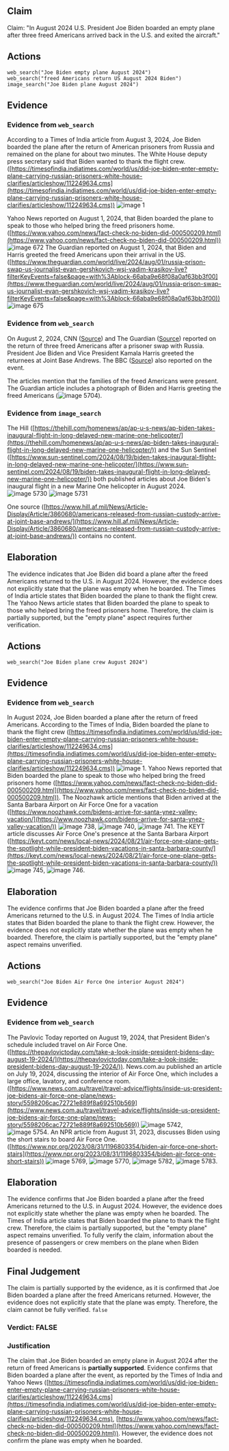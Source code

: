 ## Claim
Claim: "In August 2024 U.S. President Joe Biden boarded an empty plane after three freed Americans arrived back in the U.S. and exited the aircraft."

## Actions
```
web_search("Joe Biden empty plane August 2024")
web_search("freed Americans return US August 2024 Biden")
image_search("Joe Biden plane August 2024")
```

## Evidence
### Evidence from `web_search`
According to a Times of India article from August 3, 2024, Joe Biden boarded the plane after the return of American prisoners from Russia and remained on the plane for about two minutes. The White House deputy press secretary said that Biden wanted to thank the flight crew. ([https://timesofindia.indiatimes.com/world/us/did-joe-biden-enter-empty-plane-carrying-russian-prisoners-white-house-clarifies/articleshow/112249634.cms](https://timesofindia.indiatimes.com/world/us/did-joe-biden-enter-empty-plane-carrying-russian-prisoners-white-house-clarifies/articleshow/112249634.cms)) ![image 1](media/0.jpg)

Yahoo News reported on August 1, 2024, that Biden boarded the plane to speak to those who helped bring the freed prisoners home. ([https://www.yahoo.com/news/fact-check-no-biden-did-000500209.html](https://www.yahoo.com/news/fact-check-no-biden-did-000500209.html)) ![image 672](media/2025-08-06_17-55-1754502948-015026.jpg) The Guardian reported on August 1, 2024, that Biden and Harris greeted the freed Americans upon their arrival in the US. ([https://www.theguardian.com/world/live/2024/aug/01/russia-prison-swap-us-journalist-evan-gershkovich-wsj-vadim-krasikov-live?filterKeyEvents=false&page=with%3Ablock-66aba9e68f08a0af63bb3f00](https://www.theguardian.com/world/live/2024/aug/01/russia-prison-swap-us-journalist-evan-gershkovich-wsj-vadim-krasikov-live?filterKeyEvents=false&page=with%3Ablock-66aba9e68f08a0af63bb3f00)) ![image 675](media/2025-08-06_17-55-1754502958-872284.jpg)


### Evidence from `web_search`
On August 2, 2024, CNN ([Source](https://www.cnn.com/2024/08/02/politics/us-russia-prisoner-swap-landing-intl-hnk)) and The Guardian ([Source](https://www.theguardian.com/world/article/2024/aug/02/biden-harris-greet-us-america-russia-prisoner-exchange)) reported on the return of three freed Americans after a prisoner swap with Russia. President Joe Biden and Vice President Kamala Harris greeted the returnees at Joint Base Andrews. The BBC ([Source](https://www.bbc.com/news/live/ck7gwe808yet)) also reported on the event.

The articles mention that the families of the freed Americans were present. The Guardian article includes a photograph of Biden and Harris greeting the freed Americans (![image 5704](media/2025-08-29_20-34-1756499685-384814.jpg)).


### Evidence from `image_search`
The Hill ([https://thehill.com/homenews/ap/ap-u-s-news/ap-biden-takes-inaugural-flight-in-long-delayed-new-marine-one-helicopter/](https://thehill.com/homenews/ap/ap-u-s-news/ap-biden-takes-inaugural-flight-in-long-delayed-new-marine-one-helicopter/)) and the Sun Sentinel ([https://www.sun-sentinel.com/2024/08/19/biden-takes-inaugural-flight-in-long-delayed-new-marine-one-helicopter/](https://www.sun-sentinel.com/2024/08/19/biden-takes-inaugural-flight-in-long-delayed-new-marine-one-helicopter/)) both published articles about Joe Biden's inaugural flight in a new Marine One helicopter in August 2024. ![image 5730](media/2025-08-29_20-35-1756499706-156792.jpg) ![image 5731](media/2025-08-29_20-35-1756499706-630264.jpg)

One source ([https://www.hill.af.mil/News/Article-Display/Article/3860680/americans-released-from-russian-custody-arrive-at-joint-base-andrews/](https://www.hill.af.mil/News/Article-Display/Article/3860680/americans-released-from-russian-custody-arrive-at-joint-base-andrews/)) contains no content.


## Elaboration
The evidence indicates that Joe Biden did board a plane after the freed Americans returned to the U.S. in August 2024. However, the evidence does not explicitly state that the plane was empty when he boarded. The Times of India article states that Biden boarded the plane to thank the flight crew. The Yahoo News article states that Biden boarded the plane to speak to those who helped bring the freed prisoners home. Therefore, the claim is partially supported, but the "empty plane" aspect requires further verification.


## Actions
```
web_search("Joe Biden plane crew August 2024")
```

## Evidence
### Evidence from `web_search`
In August 2024, Joe Biden boarded a plane after the return of freed Americans. According to the Times of India, Biden boarded the plane to thank the flight crew ([https://timesofindia.indiatimes.com/world/us/did-joe-biden-enter-empty-plane-carrying-russian-prisoners-white-house-clarifies/articleshow/112249634.cms](https://timesofindia.indiatimes.com/world/us/did-joe-biden-enter-empty-plane-carrying-russian-prisoners-white-house-clarifies/articleshow/112249634.cms)) ![image 1](media/0.jpg). Yahoo News reported that Biden boarded the plane to speak to those who helped bring the freed prisoners home ([https://www.yahoo.com/news/fact-check-no-biden-did-000500209.html](https://www.yahoo.com/news/fact-check-no-biden-did-000500209.html)). The Noozhawk article mentions that Biden arrived at the Santa Barbara Airport on Air Force One for a vacation ([https://www.noozhawk.com/bidens-arrive-for-santa-ynez-valley-vacation/](https://www.noozhawk.com/bidens-arrive-for-santa-ynez-valley-vacation/)) ![image 738](media/2025-08-06_17-57-1754503039-914532.jpg), ![image 740](media/2025-08-06_17-57-1754503042-500382.jpg), ![image 741](media/2025-08-06_17-57-1754503045-166260.jpg). The KEYT article discusses Air Force One's presence at the Santa Barbara Airport ([https://keyt.com/news/local-news/2024/08/21/air-force-one-plane-gets-the-spotlight-while-president-biden-vacations-in-santa-barbara-county/](https://keyt.com/news/local-news/2024/08/21/air-force-one-plane-gets-the-spotlight-while-president-biden-vacations-in-santa-barbara-county/)) ![image 745](media/2025-08-06_17-57-1754503071-364415.jpg), ![image 746](media/2025-08-06_17-57-1754503074-171335.jpg).


## Elaboration
The evidence confirms that Joe Biden boarded a plane after the freed Americans returned to the U.S. in August 2024. The Times of India article states that Biden boarded the plane to thank the flight crew. However, the evidence does not explicitly state whether the plane was empty when he boarded. Therefore, the claim is partially supported, but the "empty plane" aspect remains unverified.


## Actions
```
web_search("Joe Biden Air Force One interior August 2024")
```

## Evidence
### Evidence from `web_search`
The Pavlovic Today reported on August 19, 2024, that President Biden's schedule included travel on Air Force One. ([https://thepavlovictoday.com/take-a-look-inside-president-bidens-day-august-19-2024/](https://thepavlovictoday.com/take-a-look-inside-president-bidens-day-august-19-2024/)). News.com.au published an article on July 19, 2024, discussing the interior of Air Force One, which includes a large office, lavatory, and conference room. ([https://www.news.com.au/travel/travel-advice/flights/inside-us-president-joe-bidens-air-force-one-plane/news-story/5598206cac72721e889f8a692510b569](https://www.news.com.au/travel/travel-advice/flights/inside-us-president-joe-bidens-air-force-one-plane/news-story/5598206cac72721e889f8a692510b569)) ![image 5742](media/2025-08-29_20-35-1756499753-991172.jpg), ![image 5754](media/2025-08-29_20-36-1756499776-399448.jpg). An NPR article from August 31, 2023, discusses Biden using the short stairs to board Air Force One. ([https://www.npr.org/2023/08/31/1196803354/biden-air-force-one-short-stairs](https://www.npr.org/2023/08/31/1196803354/biden-air-force-one-short-stairs)) ![image 5769](media/2025-08-29_20-36-1756499800-747152.jpg), ![image 5770](media/2025-08-29_20-36-1756499804-921763.jpg), ![image 5782](media/2025-08-29_20-36-1756499812-782660.jpg), ![image 5783](media/2025-08-29_20-36-1756499814-922372.jpg).


## Elaboration
The evidence confirms that Joe Biden boarded a plane after the freed Americans returned to the U.S. in August 2024. However, the evidence does not explicitly state whether the plane was empty when he boarded. The Times of India article states that Biden boarded the plane to thank the flight crew. Therefore, the claim is partially supported, but the "empty plane" aspect remains unverified. To fully verify the claim, information about the presence of passengers or crew members on the plane when Biden boarded is needed.


## Final Judgement
The claim is partially supported by the evidence, as it is confirmed that Joe Biden boarded a plane after the freed Americans returned. However, the evidence does not explicitly state that the plane was empty. Therefore, the claim cannot be fully verified. `false`


### Verdict: FALSE

### Justification
The claim that Joe Biden boarded an empty plane in August 2024 after the return of freed Americans is **partially supported**. Evidence confirms that Biden boarded a plane after the event, as reported by the Times of India and Yahoo News ([https://timesofindia.indiatimes.com/world/us/did-joe-biden-enter-empty-plane-carrying-russian-prisoners-white-house-clarifies/articleshow/112249634.cms](https://timesofindia.indiatimes.com/world/us/did-joe-biden-enter-empty-plane-carrying-russian-prisoners-white-house-clarifies/articleshow/112249634.cms), [https://www.yahoo.com/news/fact-check-no-biden-did-000500209.html](https://www.yahoo.com/news/fact-check-no-biden-did-000500209.html)). However, the evidence does not confirm the plane was empty when he boarded.

